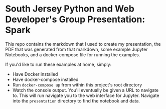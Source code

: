 # South Jersey Python and Web Developer's Group Presentation:  Spark

This repo contains the markdown that I used to create my presentation, the PDF that was generated from that markdown,
some example Jupyter Notebooks, and a docker-compose file for running the examples.

If you'd like to run these examples at home, simply:

* Have Docker installed
* Have docker-compose installed
* Run `docker-compose up` from within this project's root directory
* Watch the console output.  You'll eventually be given a URL to navigate to.  This will run navigate you to the web
interface for Jupyter.  Navigate into the `presentation` directory to find the notebook and data.
